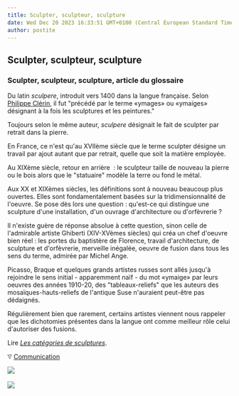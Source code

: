 ```yaml
---
title: Sculpter, sculpteur, sculpture
date: Wed Dec 20 2023 16:33:51 GMT+0100 (Central European Standard Time)
author: postite
---
```


## Sculpter, sculpteur, sculpture
### Sculpter, sculpteur, sculpture, article du glossaire
 Du latin _sculpere_, introduit vers 1400 dans la langue française. Selon [Philippe Clérin](livres.html#philippeclerin), il fut "précédé par le terme «ymages» ou «ymaiges» désignant à la fois les sculptures et les peintures."

Toujours selon le même auteur, _sculpere_ désignait le fait de sculpter par retrait dans la pierre.

En France, ce n'est qu'au XVIIème siècle que le terme sculpter désigne un travail par ajout autant que par retrait, quelle que soit la matière employée.

Au XIXème siècle, retour en arrière  : le sculpteur taille de nouveau la pierre ou le bois alors que le "statuaire" modèle la terre ou fond le métal.

Aux XX et XIXèmes siècles, les définitions sont à nouveau beaucoup plus ouvertes. Elles sont fondamentalement basées sur la tridimensionnalité de l'oeuvre. Se pose dès lors une question : qu'est-ce qui distingue une sculpture d'une installation, d'un ouvrage d'architecture ou d'orfèvrerie ?

Il n'existe guère de réponse absolue à cette question, sinon celle de l'admirable artiste Ghiberti (XIV-XVèmes siècles) qui créa un chef d'oeuvre bien réel : les portes du baptistère de Florence, travail d'architecture, de sculpture et d'orfèvrerie, merveille inégalée, oeuvre de fusion dans tous les sens du terme, admirée par Michel Ange.

Picasso, Braque et quelques grands artistes russes sont allés jusqu'à rejoindre le sens initial - apparemment naïf - du mot «ymaige» par leurs oeuvres des années 1910-20, des "tableaux-reliefs" que les auteurs des mosaïques-hauts-reliefs de l'antique Suse n'auraient peut-être pas dédaignés.

Régulièrement bien que rarement, certains artistes viennent nous rappeler que les dichotomies présentes dans la langue ont comme meilleur rôle celui d'autoriser des fusions.

Lire _[Les catégories de sculptures](sculptcateg.html)_.



![](images/flechebas.gif) [Communication](http://www.artrealite.com/annonceurs.htm) 

[![](https://cbonvin.fr/sites/regie.artrealite.com/visuels/campagne1.png)](index-2.html#20131014)

![](https://cbonvin.fr/sites/regie.artrealite.com/visuels/campagne2.png)